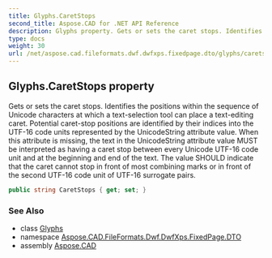 ```yaml
---
title: Glyphs.CaretStops
second_title: Aspose.CAD for .NET API Reference
description: Glyphs property. Gets or sets the caret stops. Identifies the positions within the sequence of Unicode characters at which a textselection tool can place a textediting caret. Potential caretstop positions are identified by their indices into the UTF16 code units represented by the UnicodeString attribute value. When this attribute is missing the text in the UnicodeString attribute value MUST be interpreted as having a caret stop between every Unicode UTF16 code unit and at the beginning and end of the text. The value SHOULD indicate that the caret cannot stop in front of most combining marks or in front of the second UTF16 code unit of UTF16 surrogate pairs
type: docs
weight: 30
url: /net/aspose.cad.fileformats.dwf.dwfxps.fixedpage.dto/glyphs/caretstops/
---
```

## Glyphs.CaretStops property

Gets or sets the caret stops. Identifies the positions within the sequence of Unicode characters at which a text-selection tool can place a text-editing caret. Potential caret-stop positions are identified by their indices into the UTF-16 code units represented by the UnicodeString attribute value. When this attribute is missing, the text in the UnicodeString attribute value MUST be interpreted as having a caret stop between every Unicode UTF-16 code unit and at the beginning and end of the text. The value SHOULD indicate that the caret cannot stop in front of most combining marks or in front of the second UTF-16 code unit of UTF-16 surrogate pairs.

```csharp
public string CaretStops { get; set; }
```

### See Also

* class [Glyphs](../)
* namespace [Aspose.CAD.FileFormats.Dwf.DwfXps.FixedPage.DTO](../../../aspose.cad.fileformats.dwf.dwfxps.fixedpage.dto/)
* assembly [Aspose.CAD](../../../)



